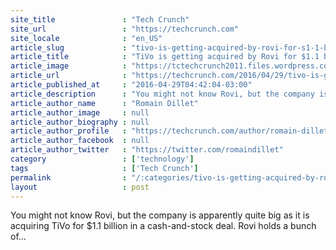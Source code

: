 ```yaml
---
site_title               : "Tech Crunch"
site_url                 : "https://techcrunch.com"
site_locale              : "en_US"
article_slug             : "tivo-is-getting-acquired-by-rovi-for-s1-1-billion"
article_title            : "TiVo is getting acquired by Rovi for $1.1 billion"
article_image            : "https://tctechcrunch2011.files.wordpress.com/2016/04/tivo.jpg?w=764&h=400&crop=1"
article_url              : "https://techcrunch.com/2016/04/29/tivo-is-getting-acquired-by-rovi-for-1-1-billion/"
article_published_at     : "2016-04-29T04:42:04-03:00"
article_description      : "You might not know Rovi, but the company is apparently quite big as it is acquiring TiVo for $1.1 billion in a cash-and-stock deal. Rovi holds a bunch of..."
article_author_name      : "Romain Dillet"
article_author_image     : null
article_author_biography : null
article_author_profile   : "https://techcrunch.com/author/romain-dillet/"
article_author_facebook  : null
article_author_twitter   : "https://twitter.com/romaindillet"
category                 : ['technology']
tags                     : ['Tech Crunch']
permalink                : "/:categories/tivo-is-getting-acquired-by-rovi-for-s1-1-billion/"
layout                   : post
---
```


You might not know Rovi, but the company is apparently quite big as it is acquiring TiVo for $1.1 billion in a cash-and-stock deal. Rovi holds a bunch of...
